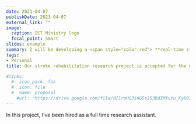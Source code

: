 ```yaml
---
date: 2021-04-07
publishDate: 2021-04-07
external_link: ""
image:
  caption: ICT Ministry logo
  focal_point: Smart
slides: example
summary: I will be developing a <span style="color:red"> **real-time stroke rehabilitaiton software**</span> for the people of Bangladesh.
tags:
- Personal
title: Our stroke rehabilitation research project is accepted for the goverment grant from ICT Ministry, Bangladesh 

#links:
  #- icon_pack: fas
  #  icon: file
  #  name: proposal
    #url: 'https://drive.google.com/file/d/1roHG3inG5sJ53BdIMXuYu_Ky602brItH/view?usp=sharing'
---
```

In this project, I've been hired as a full time research assistant.